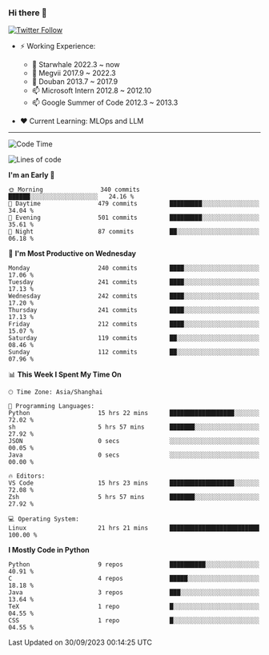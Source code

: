 ### Hi there 👋

[![Twitter Follow](https://img.shields.io/twitter/follow/tianweidut?style=social)](https://twitter.com/tianweidut)

- ⚡ Working Experience:
  - 🔭 Starwhale 2022.3 ~ now
  - 🌱 Megvii 2017.9 ~ 2022.3
  - 🌱 Douban 2013.7 ~ 2017.9
  - 📫 Microsoft Intern 2012.8 ~ 2012.10
  - 📫 Google Summer of Code 2012.3 ~ 2013.3

- ❤️ Current Learning: MLOps and LLM

---
<!--START_SECTION:waka-->
![Code Time](http://img.shields.io/badge/Code%20Time-4%2C545%20hrs%2049%20mins-blue)

![Lines of code](https://img.shields.io/badge/From%20Hello%20World%20I%27ve%20Written-1.2%20million%20lines%20of%20code-blue)

**I'm an Early 🐤** 

```text
🌞 Morning                340 commits         ██████░░░░░░░░░░░░░░░░░░░   24.16 % 
🌆 Daytime                479 commits         █████████░░░░░░░░░░░░░░░░   34.04 % 
🌃 Evening                501 commits         █████████░░░░░░░░░░░░░░░░   35.61 % 
🌙 Night                  87 commits          ██░░░░░░░░░░░░░░░░░░░░░░░   06.18 % 
```
📅 **I'm Most Productive on Wednesday** 

```text
Monday                   240 commits         ████░░░░░░░░░░░░░░░░░░░░░   17.06 % 
Tuesday                  241 commits         ████░░░░░░░░░░░░░░░░░░░░░   17.13 % 
Wednesday                242 commits         ████░░░░░░░░░░░░░░░░░░░░░   17.20 % 
Thursday                 241 commits         ████░░░░░░░░░░░░░░░░░░░░░   17.13 % 
Friday                   212 commits         ████░░░░░░░░░░░░░░░░░░░░░   15.07 % 
Saturday                 119 commits         ██░░░░░░░░░░░░░░░░░░░░░░░   08.46 % 
Sunday                   112 commits         ██░░░░░░░░░░░░░░░░░░░░░░░   07.96 % 
```


📊 **This Week I Spent My Time On** 

```text
🕑︎ Time Zone: Asia/Shanghai

💬 Programming Languages: 
Python                   15 hrs 22 mins      ██████████████████░░░░░░░   72.02 % 
sh                       5 hrs 57 mins       ███████░░░░░░░░░░░░░░░░░░   27.92 % 
JSON                     0 secs              ░░░░░░░░░░░░░░░░░░░░░░░░░   00.05 % 
Java                     0 secs              ░░░░░░░░░░░░░░░░░░░░░░░░░   00.00 % 

🔥 Editors: 
VS Code                  15 hrs 23 mins      ██████████████████░░░░░░░   72.08 % 
Zsh                      5 hrs 57 mins       ███████░░░░░░░░░░░░░░░░░░   27.92 % 

💻 Operating System: 
Linux                    21 hrs 21 mins      █████████████████████████   100.00 % 
```

**I Mostly Code in Python** 

```text
Python                   9 repos             ██████████░░░░░░░░░░░░░░░   40.91 % 
C                        4 repos             █████░░░░░░░░░░░░░░░░░░░░   18.18 % 
Java                     3 repos             ███░░░░░░░░░░░░░░░░░░░░░░   13.64 % 
TeX                      1 repo              █░░░░░░░░░░░░░░░░░░░░░░░░   04.55 % 
CSS                      1 repo              █░░░░░░░░░░░░░░░░░░░░░░░░   04.55 % 
```




 Last Updated on 30/09/2023 00:14:25 UTC
<!--END_SECTION:waka-->
